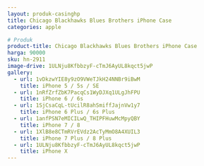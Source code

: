 ```yaml
---
layout: produk-casinghp
title: Chicago Blackhawks Blues Brothers iPhone Case
categories: apple

# Produk
product-title: Chicago Blackhawks Blues Brothers iPhone Case
harga: 90000
sku: hn-2911
image-drive: 1ULNju8KfbbzyF-cTmJ6AyUL8kqct5jwP
gallery:
  - url: 1vDkzwYIE8y9zO9VWeTJkH24NNBr9iBwM
    title: iPhone 5 / 5s / SE
  - url: 1nRfZrfZbK7PacqCs1WyDJXq1ULgJhFPU
    title: iPhone 6 / 6s
  - url: 1SjCsaCqL-tUcilR8ahSmiffJajnVw1y7
    title: iPhone 6 Plus / 6s Plus
  - url: 1anfPSN7eMICILwQ_THIPFHuwMcMpyQBY
    title: iPhone 7 / 8
  - url: 1XlB8e8CTmRVrEVdz2AcTyMmO8A4XUIL3
    title: iPhone 7 Plus / 8 Plus
  - url: 1ULNju8KfbbzyF-cTmJ6AyUL8kqct5jwP
    title: iPhone X
---
```


